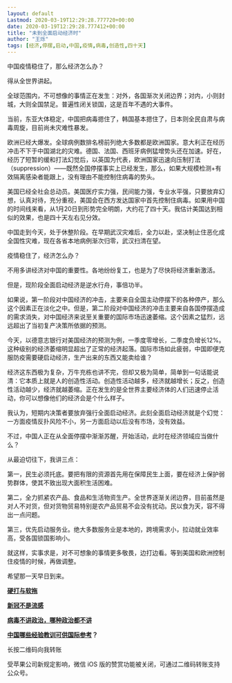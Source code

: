 ```yaml
---
layout: default
Lastmod: 2020-03-19T12:29:28.777720+00:00
date: 2020-03-19T12:29:28.777412+00:00
title: "未到全面启动经济时"
author: "王烁"
tags: [经济,停摆,启动,中国,疫情,病毒,创造性,四十天]
---
```


中国疫情稳住了，那么经济怎么办？

得从全世界讲起。

全球范围内，不可想像的事情正在发生：对外，各国渐次关闭边界；对内，小则封城，大则全国禁足。普遍性闭关锁国，这是百年不遇的大事件。

当前，东亚大体稳定，中国把病毒摁住了，韩国基本摁住了，日本则全民自肃与病毒周旋，目前尚未灾难性暴发。

欧洲已经大爆发。全球病例数排名榜前列绝大多数都是欧洲国家。意大利正在经历冲击不下于中国湖北的灾难。德国、法国、西班牙病例猛增势头还在加速。好在，经历了短暂的缓和打法幻觉后，以英国为代表，欧洲国家迅速向压制打法（suppression）——既然全国停摆事实上已经发生，那么，如果大规模检测+有效隔离感染者能跟上，没有理由不能控制住病毒的势头。

美国已经全社会总动员。美国医疗实力强，民间能力强，专业水平强，只要放弃幻想，认真对待，充分重视，美国会在西方发达国家中首先控制住病毒。如果用中国的时间线来看，从1月20日到形势完全明朗，大约花了四十天。我估计美国达到相似的效果，也是四十天左右见分效。

中国走到今天，处于休整阶段。在早期武汉灾难后，全力以赴，坚决制止住恶化成全国性灾难，现在各省本地病例渐次归零，武汉扫清在望。

疫情稳住了，经济怎么办？

不用多讲经济对中国的重要性。各地纷纷复工，也是为了尽快将经济重新激活。

但是，现阶段全面启动经济是逆水行舟，事倍功半。

如果说，第一阶段对中国经济的冲击，主要来自全国主动停摆下的各种停产，那么这个因素正在淡化之中。但是，第二阶段对中国经济的冲击主要来自各国停摆造成的需求消失，对中国经济来说至关重要的国际市场迅速萎缩。这个因素之猛烈，远远超出了当初复产决策所依据的预测。

今天，以德意志银行对美国经济的预测为例，一季度零增长，二季度负增长12%。这种级别的经济萎缩明显超出了正常的经济起落。国际市场如此疲弱，中国即便克服防疫需要硬启动经济，生产出来的东西又能卖给谁？

经济这东西极为复杂，万牛充栋也讲不完，但却又极为简单，简单到一句话能说清：它本质上就是人的创造性活动。创造性活动越多，经济就越增长；反之，创造性活动越少，经济就越萎缩。正在发生的是全世界主要经济体的人们迅速停止活动，你可以想像他们的经济会是个什么样子。

我认为，短期内决策者要放弃强行全面启动经济。此刻全面启动经济就是个幻觉：一方面疫情反扑风险不小，另一方面启动以后没有市场，没有效益。

不过，中国人正在从全面停摆中渐渐苏醒，开始活动，此时在经济领域应当做什么？

从最迫切往下，我讲三点：

第一，民生必须托底。要把有限的资源首先用在保障民生上面，要在经济上保护弱势群体，使其不致出现大面积生活困难。

第二，全力抓紧农产品、食品和生活物资生产。全世界逐渐关闭边界，目前虽然是对人不对货，但对货物贸易特别是农产品贸易不会没有扰动。民以食为天，容不得出一点问题。

第三，优先启动服务业。绝大多数服务业是本地的，跨境需求小，拉动就业效率高，受各国锁国影响小。

就这样，实事求是，对不可想象的事情更多敬畏，边打边看。等到美国和欧洲控制住疫情的时候，再做调整。

希望那一天早日到来。

[**硬打与软拖**](http://mp.weixin.qq.com/s?__biz=MzAxODYzNjY5Ng==&mid=2650455483&idx=1&sn=d4dcd7eeb439715e8e39ee84eb4403de&chksm=83dd574cb4aade5a6c26d55af0c99332ec998bd8079edb8833ea4ea7932f771b306016491cd2&scene=21#wechat_redirect)  

**[新冠不是流感](http://mp.weixin.qq.com/s?__biz=MzAxODYzNjY5Ng==&mid=2650455444&idx=1&sn=c6736197dbb6c98aa7099a55960b801a&chksm=83dd5763b4aade75242214d2a2f51a730df10c54cc35e95256b5e3dcab0848383b8277b00c71&scene=21#wechat_redirect)**

**[病毒不讲政治，哪种政治都不讲](http://mp.weixin.qq.com/s?__biz=MzAxODYzNjY5Ng==&mid=2650455458&idx=1&sn=7907d737504a617ee300429329230132&chksm=83dd5755b4aade4334bff34293e79a1a34ef6d38a06b685d60950ba320552adf7c88b4caf00e&scene=21#wechat_redirect)**

[**中国哪些经验教训可供国际参考**](http://mp.weixin.qq.com/s?__biz=MzAxODYzNjY5Ng==&mid=2650455427&idx=1&sn=7d48799a89352ce3d2360c861efa9a0f&chksm=83dd5774b4aade62d83e031748d31a303792ddd71cba5d4e6d47e1a1bc385d663783acc3b1cc&scene=21#wechat_redirect)**？**

长按二维码向我转账

受苹果公司新规定影响，微信 iOS 版的赞赏功能被关闭，可通过二维码转账支持公众号。

